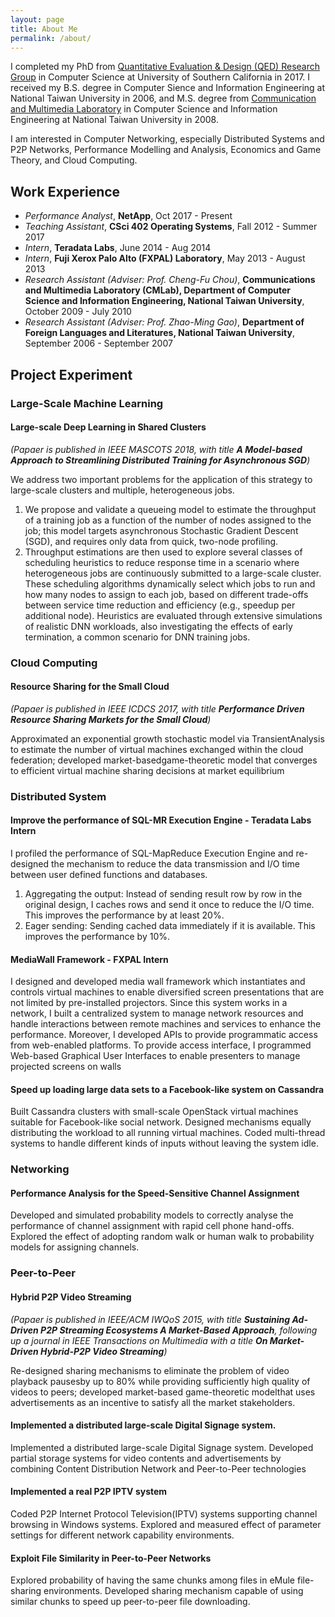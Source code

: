```yaml
---
layout: page
title: About Me
permalink: /about/
---
```


I completed my PhD from [Quantitative Evaluation & Design (QED) Research Group](http://qed.usc.edu/) in Computer Science at University of Southern California in 2017. I received my B.S. degree in Computer Sience and Information Engineering at National Taiwan University in 2006, and M.S. degree from [Communication and Multimedia Laboratory](http://cmlab.csie.ntu.edu.tw/) in Computer Science and Information Engineering at National Taiwan University in 2008.

I am interested in Computer Networking, especially Distributed Systems and P2P Networks, Performance Modelling and Analysis, Economics and Game Theory, and Cloud Computing.

## Work Experience
- _Performance Analyst_, __NetApp__, Oct 2017 - Present
- _Teaching Assistant_, __CSci 402 Operating Systems__, Fall 2012 - Summer 2017
- _Intern_, __Teradata Labs__, June 2014 - Aug 2014
- _Intern_, __Fuji Xerox Palo Alto (FXPAL) Laboratory__, May 2013 - August 2013
- _Research Assistant (Adviser: Prof. Cheng-Fu Chou)_, __Communications and Multimedia Laboratory (CMLab), Department of Computer Science and Information Engineering, National Taiwan University__, October 2009 - July 2010
- _Research Assistant (Adviser: Prof. Zhao-Ming Gao)_, __Department of Foreign Languages and Literatures, National Taiwan University__, September 2006 - September 2007

## Project Experiment

### Large-Scale Machine Learning

#### Large-scale Deep Learning in Shared Clusters 
*(Papaer is published in IEEE MASCOTS 2018, with title __A Model-based Approach to Streamlining Distributed Training for Asynchronous SGD__)*

We address two important problems for the application of this strategy to large-scale clusters and multiple, heterogeneous jobs. 
1. We propose and validate a queueing model to estimate the throughput of a training job as a function of the number of nodes assigned to the job; this model targets asynchronous Stochastic Gradient Descent (SGD), and requires only data from quick, two-node profiling. 
2. Throughput estimations are then used to explore several classes of scheduling heuristics to reduce response time in a scenario where heterogeneous jobs are continuously submitted to a large-scale cluster. These scheduling algorithms dynamically select which jobs to run and how many nodes to assign to each job, based on different trade-offs between service time reduction and efficiency (e.g., speedup per additional node). Heuristics are evaluated through extensive simulations of realistic DNN workloads, also investigating the effects of early termination, a common scenario for DNN training jobs.

### Cloud Computing

#### Resource Sharing for the Small Cloud

*(Papaer is published in IEEE ICDCS 2017, with title __Performance Driven Resource Sharing Markets for the Small Cloud__)*

Approximated an exponential growth stochastic model via TransientAnalysis to estimate the number of virtual machines exchanged within the cloud federation; developed market-basedgame-theoretic model that converges to efficient virtual machine sharing decisions at market equilibrium

### Distributed System

#### Improve the performance of SQL-MR Execution Engine - Teradata Labs Intern
I profiled the performance of SQL-MapReduce Execution Engine and re-designed the mechanism to reduce the data transmission and I/O time between user defined functions and databases. 
1. Aggregating the output: Instead of sending result row by row in the original design, I caches rows and send it once to reduce the I/O time. This improves the performance by at least 20%. 
2. Eager sending: Sending cached data immediately if it is available. This improves the performance by 10%. 

#### MediaWall Framework - FXPAL Intern
I designed and developed media wall framework which instantiates and controls virtual machines to enable diversified screen presentations that are not limited by pre-installed projectors. Since this system works in a network, I built a centralized system to manage network resources and handle interactions between remote machines and services to enhance the performance. Moreover, I developed APIs to provide programmatic access from web-enabled platforms. To provide access interface, I programmed Web-based Graphical User Interfaces to enable presenters to manage projected screens on walls

#### Speed up loading large data sets to a Facebook-like system on Cassandra
Built Cassandra clusters with small-scale OpenStack virtual machines suitable for Facebook-like social network. Designed mechanisms equally distributing the workload to all running virtual machines. Coded multi-thread systems to handle different kinds of inputs without leaving the system idle.

### Networking

#### Performance Analysis for the Speed-Sensitive Channel Assignment
Developed and simulated probability models to correctly analyse the performance of channel assignment with rapid cell phone hand-offs. Explored the effect of adopting random walk or human walk to probability models for assigning channels.

### Peer-to-Peer

#### Hybrid P2P Video Streaming

*(Papaer is published in IEEE/ACM IWQoS 2015, with title __Sustaining Ad-Driven P2P Streaming Ecosystems A Market-Based Approach__, following up a journal in IEEE Transactions on Multimedia with a title __On Market-Driven Hybrid-P2P Video Streaming__)*

Re-designed sharing mechanisms to eliminate the problem of video playback pausesby up to 80% while providing sufficiently high quality of videos to peers; developed market-based game-theoretic modelthat uses advertisements as an incentive to satisfy all the market stakeholders.

#### Implemented a distributed large-scale Digital Signage system.
Implemented a distributed large-scale Digital Signage system. Developed partial storage systems for video contents and advertisements by combining Content Distribution Network and Peer-to-Peer technologies

#### Implemented a real P2P IPTV system
Coded P2P Internet Protocol Television(IPTV) systems supporting channel browsing in Windows systems. Explored and measured effect of parameter settings for different network capability environments.

#### Exploit File Similarity in Peer-to-Peer Networks
Explored probability of having the same chunks among files in eMule file-sharing environments. Developed sharing mechanism capable of using similar chunks to speed up peer-to-peer file downloading.
